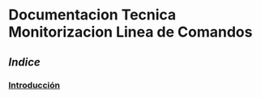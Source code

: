 # **Documentacion Tecnica Monitorizacion Linea de Comandos**

## *Indice*

### [Introducción](Introducción.md)

